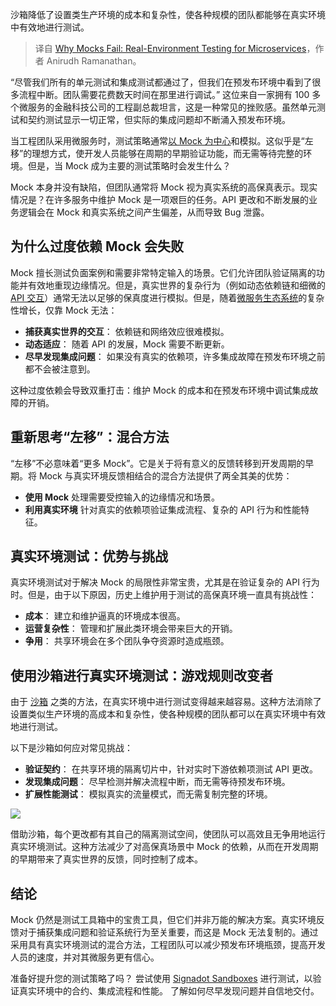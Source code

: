 
<!--
title: 为什么Mock会失效：微服务的真实环境测试
cover: https://cdn.thenewstack.io/media/2025/01/6a6a949e-chaos.jpg
-->

沙箱降低了设置类生产环境的成本和复杂性，使各种规模的团队都能够在真实环境中有效地进行测试。

> 译自 [Why Mocks Fail: Real-Environment Testing for Microservices](https://thenewstack.io/why-mocks-fail-real-environment-testing-for-microservices/)，作者 Anirudh Ramanathan。

“尽管我们所有的单元测试和集成测试都通过了，但我们在预发布环境中看到了很多流程中断。团队需要花费数天时间在那里进行调试。” 这位来自一家拥有 100 多个微服务的金融科技公司的工程副总裁坦言，这是一种常见的挫败感。虽然单元测试和契约测试显示一切正常，但实际的集成问题却不断涌入预发布环境。

当工程团队采用微服务时，测试策略通常[以 Mock 为中心](https://thenewstack.io/the-struggle-to-test-microservices-before-merging/)和模拟。这似乎是“左移”的理想方式，使开发人员能够在周期的早期验证功能，而无需等待完整的环境。但是，当 Mock 成为主要的测试策略时会发生什么？

Mock 本身并没有缺陷，但团队通常将 Mock 视为真实系统的高保真表示。现实情况是？在许多服务中维护 Mock 是一项艰巨的任务。API 更改和不断发展的业务逻辑会在 Mock 和真实系统之间产生偏差，从而导致 Bug 泄露。

## 为什么过度依赖 Mock 会失败

Mock 擅长测试负面案例和需要非常特定输入的场景。它们允许团队验证隔离的功能并有效地重现边缘情况。但是，真实世界的复杂行为（例如动态依赖链和细微的 [API 交互](https://thenewstack.io/api-management/)）通常无法以足够的保真度进行模拟。但是，随着[微服务生态系统](https://thenewstack.io/microservices/)的复杂性增长，仅靠 Mock 无法：

- **捕获真实世界的交互**： 依赖链和网络效应很难模拟。
- **动态适应**： 随着 API 的发展，Mock 需要不断更新。
- **尽早发现集成问题**： 如果没有真实的依赖项，许多集成故障在预发布环境之前都不会被注意到。

这种过度依赖会导致双重打击：维护 Mock 的成本和在预发布环境中调试集成故障的开销。

## 重新思考“左移”：混合方法

“左移”不必意味着“更多 Mock”。它是关于将有意义的反馈转移到开发周期的早期。将 Mock 与真实环境反馈相结合的混合方法提供了两全其美的优势：

- **使用 Mock** 处理需要受控输入的边缘情况和场景。
- **利用真实环境** 针对真实的依赖项验证集成流程、复杂的 API 行为和性能特征。

## 真实环境测试：优势与挑战

真实环境测试对于解决 Mock 的局限性非常宝贵，尤其是在验证复杂的 API 行为时。但是，由于以下原因，历史上维护用于测试的高保真环境一直具有挑战性：

- **成本**： 建立和维护逼真的环境成本很高。
- **运营复杂性**： 管理和扩展此类环境会带来巨大的开销。
- **争用**： 共享环境会在多个团队争夺资源时造成瓶颈。

## 使用沙箱进行真实环境测试：游戏规则改变者

由于 [沙箱](https://thenewstack.io/shifting-testing-left-the-request-isolation-solution/) 之类的方法，在真实环境中进行测试变得越来越容易。这种方法消除了设置类似生产环境的高成本和复杂性，使各种规模的团队都可以在真实环境中有效地进行测试。

以下是沙箱如何应对常见挑战：

- **验证契约**： 在共享环境的隔离切片中，针对实时下游依赖项测试 API 更改。
- **发现集成问题**： 尽早检测并解决流程中断，而无需等待预发布环境。
- **扩展性能测试**： 模拟真实的流量模式，而无需复制完整的环境。

![](https://cdn.thenewstack.io/media/2025/01/ca6040a7-image1-988x1024.png)

借助沙箱，每个更改都有其自己的隔离测试空间，使团队可以高效且无争用地运行真实环境测试。这种方法减少了对高保真场景中 Mock 的依赖，从而在开发周期的早期带来了真实世界的反馈，同时控制了成本。

## 结论

Mock 仍然是测试工具箱中的宝贵工具，但它们并非万能的解决方案。真实环境反馈对于捕获集成问题和验证系统行为至关重要，而这是 Mock 无法复制的。通过采用具有真实环境测试的混合方法，工程团队可以减少预发布环境瓶颈，提高开发人员的速度，并对其微服务更有信心。

准备好提升您的测试策略了吗？ 尝试使用 [Signadot Sandboxes](https://signadot.com/) 进行测试，以验证真实环境中的合约、集成流程和性能。 了解如何尽早发现问题并自信地交付。